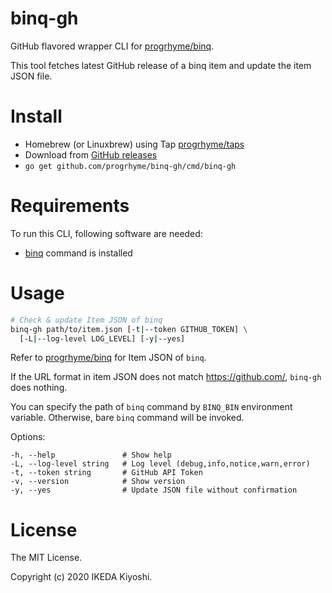 # binq-gh

GitHub flavored wrapper CLI for [progrhyme/binq](https://github.com/progrhyme/binq).

This tool fetches latest GitHub release of a binq item and update the item JSON file.

# Install

- Homebrew (or Linuxbrew) using Tap [progrhyme/taps](https://github.com/progrhyme/homebrew-taps)
- Download from [GitHub releases](https://github.com/progrhyme/binq-gh/releases)
- `go get github.com/progrhyme/binq-gh/cmd/binq-gh`

# Requirements

To run this CLI, following software are needed:

- [binq](https://github.com/progrhyme/binq) command is installed

# Usage

```sh
# Check & update Item JSON of binq
binq-gh path/to/item.json [-t|--token GITHUB_TOKEN] \
  [-L|--log-level LOG_LEVEL] [-y|--yes]
```

Refer to [progrhyme/binq](https://github.com/progrhyme/binq) for Item JSON of `binq`.

If the URL format in item JSON does not match https://github.com/, `binq-gh` does nothing.

You can specify the path of `binq` command by `BINQ_BIN` environment variable.
Otherwise, bare `binq` command will be invoked.

Options:

```
-h, --help               # Show help
-L, --log-level string   # Log level (debug,info,notice,warn,error)
-t, --token string       # GitHub API Token
-v, --version            # Show version
-y, --yes                # Update JSON file without confirmation
```

# License

The MIT License.

Copyright (c) 2020 IKEDA Kiyoshi.
